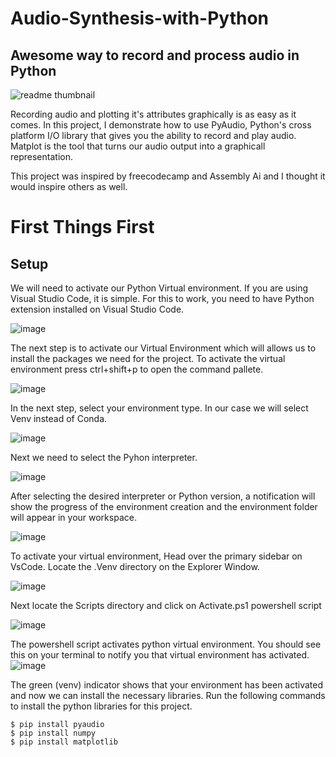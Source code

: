 # Audio-Synthesis-with-Python
## Awesome way to record and  process audio in Python

![readme thumbnail](https://github.com/ian-mboya/Audio-Synthesis-with-Python/assets/68651784/fa141de4-abde-4e11-801b-dfdcf4796096)



Recording audio and plotting it's attributes graphically is as easy as it comes. In this project, I demonstrate how to use PyAudio, Python's cross platform I/O library that gives you the ability to record and play audio.
Matplot is the tool that turns our audio output into a graphicall representation.



This project was inspired by freecodecamp and Assembly Ai and I thought it would inspire others as well.


# First Things First
## Setup

We will need to activate our Python Virtual environment.
If you are using Visual Studio Code, it is simple.
For this to work, you need to have Python extension installed on Visual Studio Code.

![image](https://github.com/ian-mboya/Audio-Synthesis-with-Python/assets/68651784/1a802f27-db2b-4aed-95e1-7bb48d0da516)

The next step is to activate our Virtual Environment which will allows us to install the packages we need for the project.
To activate the virtual environment press ctrl+shift+p to open the command pallete.

![image](https://github.com/ian-mboya/Audio-Synthesis-with-Python/assets/68651784/339b7e36-a8df-46e3-a5af-1d78a7763566)

In the next step, select your environment type.
In our case we will select Venv instead of Conda.

![image](https://github.com/ian-mboya/Audio-Synthesis-with-Python/assets/68651784/a993970e-9c5a-4b98-ad0e-df3afc7d04db)

Next we need to select the Pyhon interpreter.

![image](https://github.com/ian-mboya/Audio-Synthesis-with-Python/assets/68651784/1ca98af3-8236-467a-ba34-4db3b1114f60)

After selecting the desired interpreter or Python version, a notification will show the progress of the environment creation and the environment folder will appear in your workspace.

![image](https://github.com/ian-mboya/Audio-Synthesis-with-Python/assets/68651784/20b9af7c-8540-4c8b-95e8-3656cf722192)

To activate your virtual environment, Head over the primary sidebar on VsCode. Locate the .Venv directory on the Explorer Window.

![image](https://github.com/ian-mboya/Audio-Synthesis-with-Python/assets/68651784/57a3504d-db3f-476f-aa6d-d84de4df9b13)

Next locate the Scripts directory and click on Activate.ps1 powershell script

![image](https://github.com/ian-mboya/Audio-Synthesis-with-Python/assets/68651784/5ffa8a5e-3ea1-4d18-ab7f-6353fffc6ea0)

The powershell script activates python virtual environment.
You should see this on your terminal to notify you that virtual environment has activated.
![image](https://github.com/ian-mboya/Audio-Synthesis-with-Python/assets/68651784/6c885df5-ff65-4bcd-a275-e7e011eaf771)

The green (venv) indicator shows that your environment has been activated and now we can install the necessary libraries.
Run the following commands to install the python libraries for this project.


```
$ pip install pyaudio
$ pip install numpy
$ pip install matplotlib
```



